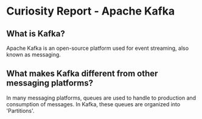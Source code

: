 # Curiosity Report - Apache Kafka

## What is Kafka?

Apache Kafka is an open-source platform used for event streaming, also known as messaging.

## What makes Kafka different from other messaging platforms?

In many messaging platforms, queues are used to handle to production and consumption of messages. In Kafka, these queues are organized into 'Partitions'.

